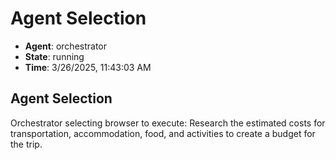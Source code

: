 # Agent Selection

- **Agent**: orchestrator
- **State**: running
- **Time**: 3/26/2025, 11:43:03 AM

## Agent Selection

Orchestrator selecting browser to execute: Research the estimated costs for transportation, accommodation, food, and activities to create a budget for the trip.

